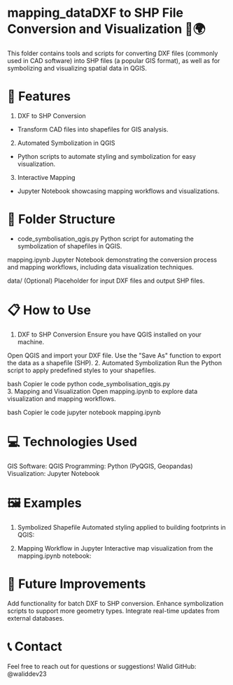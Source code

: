 # mapping_dataDXF to SHP File Conversion and Visualization 📐🌍
This folder contains tools and scripts for converting DXF files (commonly used in CAD software) into SHP files (a popular GIS format), as well as for symbolizing and visualizing spatial data in QGIS.

# 🚀 Features
1. DXF to SHP Conversion

- Transform CAD files into shapefiles for GIS analysis.
2. Automated Symbolization in QGIS

- Python scripts to automate styling and symbolization for easy visualization.
3. Interactive Mapping

- Jupyter Notebook showcasing mapping workflows and visualizations.
# 📂 Folder Structure
- code_symbolisation_qgis.py
Python script for automating the symbolization of shapefiles in QGIS.

mapping.ipynb
Jupyter Notebook demonstrating the conversion process and mapping workflows, including data visualization techniques.

data/
(Optional) Placeholder for input DXF files and output SHP files.

# 📋 How to Use
1. DXF to SHP Conversion
Ensure you have QGIS installed on your machine.

Open QGIS and import your DXF file.
Use the "Save As" function to export the data as a shapefile (SHP).
2. Automated Symbolization
Run the Python script to apply predefined styles to your shapefiles.

bash
Copier le code
python code_symbolisation_qgis.py  
3. Mapping and Visualization
Open mapping.ipynb to explore data visualization and mapping workflows.

bash
Copier le code
jupyter notebook mapping.ipynb  
# 💻 Technologies Used
GIS Software: QGIS
Programming: Python (PyQGIS, Geopandas)
Visualization: Jupyter Notebook
# 🖼️ Examples
1. Symbolized Shapefile
Automated styling applied to building footprints in QGIS:

2. Mapping Workflow in Jupyter
Interactive map visualization from the mapping.ipynb notebook:

# 🌟 Future Improvements
Add functionality for batch DXF to SHP conversion.
Enhance symbolization scripts to support more geometry types.
Integrate real-time updates from external databases.
# 📞 Contact
Feel free to reach out for questions or suggestions!
Walid
GitHub: @waliddev23
